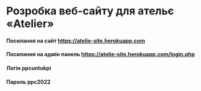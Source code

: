 # Розробка веб-сайту для ательє «Atelier»
#### Посилання на сайт <https://atelie-site.herokuapp.com>
#### Посилання на адмін панель <https://atelie-site.herokuapp.com/login.php>
#### Логін ppcuntukpi
#### Пароль ppc2022
